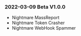 ### 2022-03-09 Beta V1.0.0

* Nightmare MassReport
* Nightmare Token Crasher
* Nightmare WebHook Spammer